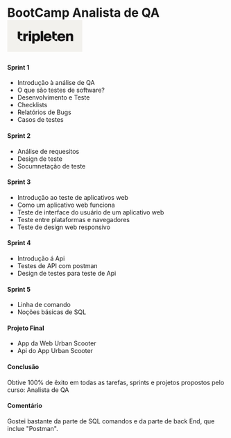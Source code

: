 # BootCamp Analista de QA <img src="imagens\triple logo.jpg">

#### Sprint 1 
- Introdução à análise de QA
- O que são testes de software?
- Desenvolvimento e Teste
- Checklists
- Relatórios de Bugs
- Casos de testes
  
#### Sprint 2
- Análise de requesitos
- Design de teste
- Socumnetação de teste

#### Sprint 3
- Introdução ao teste de aplicativos web
- Como um aplicativo web funciona
- Teste de interface do usuário de um aplicativo web
- Teste entre plataformas e navegadores
- Teste de design web responsivo

#### Sprint 4
- Introdução á Api
- Testes de API com postman
- Design de testes para teste de Api

#### Sprint 5
- Linha de comando
- Noções básicas de SQL

#### Projeto Final
- App da Web Urban Scooter
- Api do App Urban Scooter

#### Conclusão
Obtive 100% de êxito em todas as tarefas, sprints e projetos
propostos pelo curso: Analista de QA

#### Comentário
Gostei bastante da parte de SQL comandos e da parte de back End,
que inclue "Postman".
